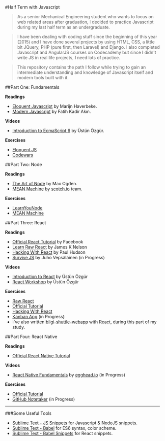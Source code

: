 #Half Term with Javascript

> As a senior Mechanical Engineering student who wants to focus on web related areas after graduation, I decided to practice Javascript during my last half term as an undergraduate. 

> I have been dealing with coding stuff since the beginning of this year (2015) and I have done several projects by using HTML, CSS, a little bit JQuery, PHP (pure first, then Laravel) and Django. I also completed Javascript and AngularJS courses on Codecademy but since I didn't write JS in real life projects, I need lots of practice.

> This repository contains the path I follow while trying to gain an intermediate understanding and knowledge of Javascript itself and modern tools built with it.

##Part One: Fundamentals

**Readings**
- [Eloquent Javascript](http://eloquentjavascript.net/) by Marijn Haverbeke.
- [Modern Javascript](http://www.dr.com.tr/Kitap/Modern-JavaScript/Fatih-Kadir-Akin/Egitim-Basvuru/Bilgisayar/urunno=0000000431839) by Fatih Kadir Akın.

**Videos**
- [Introduction to EcmaScript 6](https://www.youtube.com/watch?v=SlrirWY9JTk) by Üstün Özgür.

**Exercises**
- [Eloquent JS](1/eloquent-js)
- [Codewars](1/codewars)

##Part Two: Node

**Readings**
- [The Art of Node](https://github.com/maxogden/art-of-node#) by Max Ogden.
- [MEAN Machine](https://leanpub.com/mean-machine) by [scotch.io](http://scotch.io) team.

**Exercises**
- [LearnYouNode](2/node/learnyounode)
- [MEAN Machine](2/mean-machine)

##Part Three: React

**Readings**
- [Official React Tutorial](https://facebook.github.io/react/docs/tutorial.html) by Facebook
- [Learn Raw React](http://jamesknelson.com/learn-raw-react-no-jsx-flux-es6-webpack/) by James K Nelson
- [Hacking With React](http://www.hackingwithreact.com/) by Paul Hudson
- [Survive JS](http://survivejs.com/) by Juho Vepsäläinen (in Progress)

**Videos**
- [Introduction to React](https://www.youtube.com/watch?v=NSeurgO39Hk) by Üstün Özgür
- [React Workshop](https://www.youtube.com/playlist?list=PLC9XHh8X_kVJueSCNIp5ta_PcfOHpFKmO) by Üstün Özgür

**Exercises**
- [Raw React](3/raw-react)
- [Official Tutorial](3/react-official-tutorial)
- [Hacking With React](3/hacking-with-react)
- [Kanban App](3/survive-js/kanban_App) (in Progress)
- I've also written [bilgi-shuttle-webapp](https://github.com/zebrasinpyjamas/bilgi-shuttle-webapp) with React, during this part of my study.

##Part Four: React Native

**Readings**
- [Official React Native Tutorial](https://facebook.github.io/react-native/docs/tutorial.html#content)

**Videos**
- [React Native Fundamentals](https://egghead.io/series/react-native-fundamentals) by [egghead.io](https://egghead.io/) (in Progress)

**Exercises**
- [Official Tutorial](4/AwesomeProject)
- [GitHub Notetaker](4/githubNotetaker) (in Progress)

---

###Some Useful Tools
- [Sublime Text - JS Snippets](https://packagecontrol.io/packages/JavaScript%20%26%20NodeJS%20Snippets) for Javascript & NodeJS snippets.
- [Sublime Text - Babel](https://packagecontrol.io/packages/Babel) for ES6 syntax, color scheme.
- [Sublime Text - Babel Snippets](https://packagecontrol.io/packages/Babel%20Snippets) for React snippets.